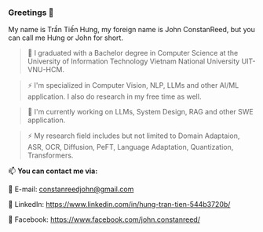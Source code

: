 ### Greetings 👋

My name is Trần Tiến Hưng, my foreign name is John ConstanReed, but you can call me Hưng or John for short.

> 🔭 I graduated with a Bachelor degree in Computer Science at the University of Information Technology Vietnam National University UIT-VNU-HCM.

> ⚡ I'm specialized in Computer Vision, NLP, LLMs and other AI/ML application. I also do research in my free time as well.

> 🔭 I'm currently working on LLMs, System Design, RAG and other SWE application.

> ⚡ My research field includes but not limited to Domain Adaptaion, ASR, OCR, Diffusion, PeFT, Language Adaptation, Quantization, Transformers.

📫 **You can contact me via:**

🌱	E-mail: constanreedjohn@gmail.com

🌱	LinkedIn: https://www.linkedin.com/in/hung-tran-tien-544b3720b/

🌱	Facebook: https://www.facebook.com/john.constanreed/


<!--
**constanreedjohn/constanreedjohn** is a ✨ _special_ ✨ repository because its `README.md` (this file) appears on your GitHub profile.

Here are some ideas to get you started:

- 🔭 I’m currently working on ...
- 🌱 I’m currently learning ...
- 👯 I’m looking to collaborate on ...
- 🤔 I’m looking for help with ...
- 💬 Ask me about ...
- 📫 How to reach me: ...
- 😄 Pronouns: ...
- ⚡ Fun fact: ...
-->
